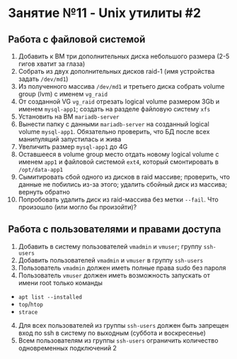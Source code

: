 # Занятие №11 - Unix утилиты #2
## Работа с файловой системой
1) Добавить к ВМ три дополнительных диска небольшого размера (2-5 гигов хватит за глаза)
2) Собрать из двух дополнительных дисков raid-1 (имя устройства задать `/dev/md1`)
3) Из полученного массива `/dev/md1` и третьего диска собрать volume group (lvm) с именем `vg_raid`
4) От созданной VG `vg_raid` отрезать logical volume размером 3Gb и именем `mysql-app1`; создать на разделе файловую систему `xfs`
5) Установить на ВМ `mariadb-server`
6) Вынести папку с данными `mariadb-server` на созданный logical volume `mysql-app1`. Обязательно проверить, что БД после всех манипуляций запустилась и жива
7) Увеличить размер `mysql-app1` до 4G
8) Оставшееся в volume group место отдать новому logical volume с именем `app1` и файловой системой `ext4`, который смонтировать в `/opt/data-app1`
9) Сымитировать сбой одного из дисков в raid массиве; проверить, что данные не побились из-за этого; удалить сбойный диск из массива; вернуть обратно
10) Попробовать удалить диск из raid-массива без метки `--fail`. Что произошло (или могло бы произойти)?
## Работа с пользователями и правами доступа
1) Добавить в систему пользователей `vmadmin` и `vmuser`; группу `ssh-users`
2) Добавить пользователей `vmadmin` и `vmuser` в группу `ssh-users`
3) Пользователь `vmadmin` должен иметь полные права sudo без пароля
4) Пользователь `vmuser` должен иметь возможность запускать от имени root только команды
- `apt list --installed`
- `top`/`htop`
- `strace`
4) Для всех пользователей из группы `ssh-users` должен быть запрещен вход по ssh в систему по выходным (суббота и воскресенье)
5) Всем пользователям из группы `ssh-users` ограничить количество одновременных подключений 2
